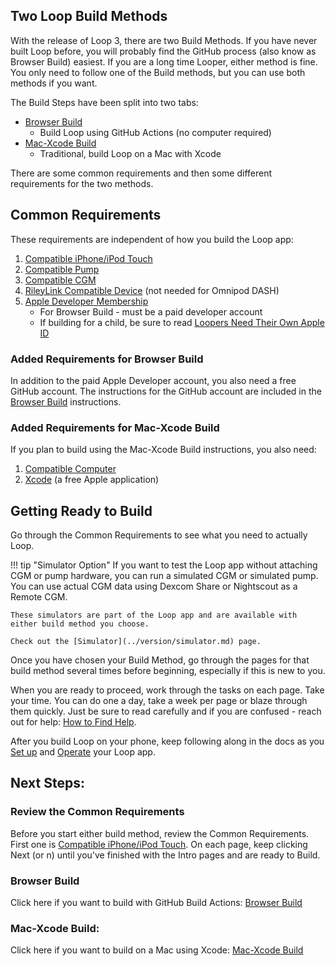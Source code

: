 ## Two Loop Build Methods

With the release of Loop 3, there are two Build Methods. If you have never built Loop before, you will probably find the GitHub process (also know as Browser Build) easiest. If you are a long time Looper, either method is fine. You only need to follow one of the Build methods, but you can use both methods if you want.

The Build Steps have been split into two tabs:

* [Browser Build](../gh-actions/gh-overview.md)
    * Build Loop using GitHub Actions (no computer required)
* [Mac-Xcode Build](../build/overview.md)
    * Traditional, build Loop on a Mac with Xcode

There are some common requirements and then some different requirements for the two methods.

## Common Requirements

These requirements are independent of how you build the Loop app:

1. [Compatible iPhone/iPod Touch](../build/step2.md)
1. [Compatible Pump](../build/step3.md)
1. [Compatible CGM](../build/step4.md)
1. [RileyLink Compatible Device](../build/step5.md) (not needed for Omnipod DASH)
1. [Apple Developer Membership](../build/step6.md)
    * For Browser Build - must be a paid developer account
    * If building for a child, be sure to read [Loopers Need Their Own Apple ID](../build/step6.md#loopers-need-their-own-apple-id)

### Added Requirements for Browser Build

In addition to the paid Apple Developer account, you also need a free GitHub account. The instructions for the GitHub account are included in the [Browser Build](../gh-actions/gh-overview.md) instructions.

### Added Requirements for Mac-Xcode Build

If you plan to build using the Mac-Xcode Build instructions, you also need:

1. [Compatible Computer](../build/step1.md#macos)
1. [Xcode](../build/step8.md) (a free Apple application)


## Getting Ready to Build

Go through the Common Requirements to see what you need to actually Loop.

!!! tip "Simulator Option"
    If you want to test the Loop app without attaching CGM or pump hardware, you can run a simulated CGM or simulated pump. You can use actual CGM data using Dexcom Share or Nightscout as a Remote CGM.

    These simulators are part of the Loop app and are available with either build method you choose.
    
    Check out the [Simulator](../version/simulator.md) page.

Once you have chosen your Build Method, go through the pages for that build method several times before beginning, especially if this is new to you.

When you are ready to proceed, work through the tasks on each page. Take your time. You can do one a day, take a week per page or blaze through them quickly.  Just be sure to read carefully and if you are confused - reach out for help: [How to Find Help](../intro/loopdocs-how-to.md#how-to-find-help).

After you build Loop on your phone, keep following along in the docs as you [Set up](../loop-3/loop-3-overview.md) and [Operate](../operation/loop/open-loop.md) your Loop app.

## Next Steps:

### Review the Common Requirements

Before you start either build method, review the Common Requirements. First one is [Compatible iPhone/iPod Touch](../build/step2.md). On each page, keep clicking Next (or n) until you've finished with the Intro pages and are ready to Build.

### Browser Build

Click here if you want to build with GitHub Build Actions: [Browser Build](../gh-actions/gh-overview.md)

### Mac-Xcode Build:

Click here if you want to build on a Mac using Xcode: [Mac-Xcode Build](../build/overview.md)
